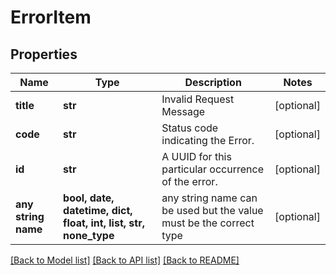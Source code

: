 # ErrorItem


## Properties
Name | Type | Description | Notes
------------ | ------------- | ------------- | -------------
**title** | **str** | Invalid Request Message | [optional] 
**code** | **str** | Status code indicating the Error. | [optional] 
**id** | **str** | A UUID for this particular occurrence of the error. | [optional] 
**any string name** | **bool, date, datetime, dict, float, int, list, str, none_type** | any string name can be used but the value must be the correct type | [optional]

[[Back to Model list]](../README.md#documentation-for-models) [[Back to API list]](../README.md#documentation-for-api-endpoints) [[Back to README]](../README.md)


